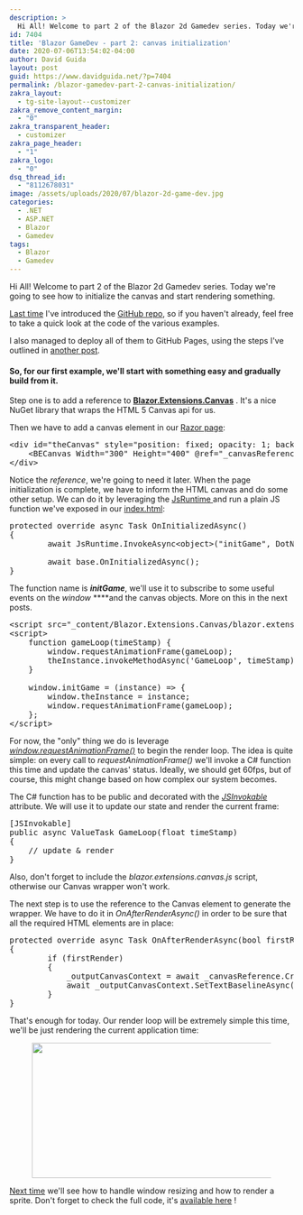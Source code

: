 ```yaml
---
description: >
  Hi All! Welcome to part 2 of the Blazor 2d Gamedev series. Today we're going to see how to initialize the canvas and start rendering something.
id: 7404
title: 'Blazor GameDev - part 2: canvas initialization'
date: 2020-07-06T13:54:02-04:00
author: David Guida
layout: post
guid: https://www.davidguida.net/?p=7404
permalink: /blazor-gamedev-part-2-canvas-initialization/
zakra_layout:
  - tg-site-layout--customizer
zakra_remove_content_margin:
  - "0"
zakra_transparent_header:
  - customizer
zakra_page_header:
  - "1"
zakra_logo:
  - "0"
dsq_thread_id:
  - "8112678031"
image: /assets/uploads/2020/07/blazor-2d-game-dev.jpg
categories:
  - .NET
  - ASP.NET
  - Blazor
  - Gamedev
tags:
  - Blazor
  - Gamedev
---
```

Hi All! Welcome to part 2 of the Blazor 2d Gamedev series. Today we're going to see how to initialize the canvas and start rendering something.

<a href="https://www.davidguida.net/blazor-and-2d-game-development-part-1-intro/" target="_blank" aria-label="undefined (opens in a new tab)" rel="noreferrer noopener">Last time</a> I've introduced the <a href="https://github.com/mizrael/BlazorCanvas" target="_blank" aria-label="undefined (opens in a new tab)" rel="noreferrer noopener">GitHub repo</a>, so if you haven't already, feel free to take a quick look at the code of the various examples.

I also managed to deploy all of them to GitHub Pages, using the steps I've outlined in <a aria-label="undefined (opens in a new tab)" href="https://www.davidguida.net/how-to-deploy-blazor-webassembly-on-github-pages-using-github-actions/" target="_blank" rel="noreferrer noopener">another post</a>. 

#### So, for our first example, we'll start with something easy and gradually build from it.

Step one is to add a reference to **<a aria-label="undefined (opens in a new tab)" href="https://github.com/BlazorExtensions/Canvas" target="_blank" rel="noreferrer noopener">Blazor.Extensions.Canvas</a>** . It's a nice NuGet library that wraps the HTML 5 Canvas api for us.

Then we have to add a canvas element in our <a href="https://github.com/mizrael/BlazorCanvas/blob/develop/BlazorCanvas.Example1/Pages/Index.razor" target="_blank" aria-label="undefined (opens in a new tab)" rel="noreferrer noopener">Razor page</a>:

<pre class="EnlighterJSRAW" data-enlighter-language="html" data-enlighter-theme="" data-enlighter-highlight="" data-enlighter-linenumbers="" data-enlighter-lineoffset="" data-enlighter-title="" data-enlighter-group="">&lt;div id="theCanvas" style="position: fixed; opacity: 1; background-color: black; width: 100%; height: 100%">
    &lt;BECanvas Width="300" Height="400" @ref="_canvasReference">&lt;/BECanvas>
&lt;/div></pre>

Notice the _reference_, we're going to need it later. When the page initialization is complete, we have to inform the HTML canvas and do some other setup. We can do it by leveraging the <a href="https://docs.microsoft.com/en-us/aspnet/core/blazor/call-javascript-from-dotnet?WT.mc_id=DOP-MVP-5003878&view=aspnetcore-3.1" target="_blank" rel="noreferrer noopener">JsRuntime </a>and run a plain JS function we've exposed in our <a aria-label="undefined (opens in a new tab)" rel="noreferrer noopener" href="https://github.com/mizrael/BlazorCanvas/blob/develop/BlazorCanvas.Example1/wwwroot/index.html" target="_blank">index.html</a>:

<pre class="EnlighterJSRAW" data-enlighter-language="csharp" data-enlighter-theme="" data-enlighter-highlight="" data-enlighter-linenumbers="" data-enlighter-lineoffset="" data-enlighter-title="" data-enlighter-group="">protected override async Task OnInitializedAsync()
{
        await JsRuntime.InvokeAsync&lt;object>("initGame", DotNetObjectReference.Create(this));

        await base.OnInitializedAsync();
}</pre>

The function name is **_initGame_**, we'll use it to subscribe to some useful events on the _window_ ****and the canvas objects. More on this in the next posts.

<pre class="EnlighterJSRAW" data-enlighter-language="generic" data-enlighter-theme="" data-enlighter-highlight="" data-enlighter-linenumbers="" data-enlighter-lineoffset="" data-enlighter-title="" data-enlighter-group="">&lt;script src="_content/Blazor.Extensions.Canvas/blazor.extensions.canvas.js">&lt;/script>
&lt;script>
    function gameLoop(timeStamp) {
        window.requestAnimationFrame(gameLoop);
        theInstance.invokeMethodAsync('GameLoop', timeStamp);
    }

    window.initGame = (instance) => {
        window.theInstance = instance;
        window.requestAnimationFrame(gameLoop);
    };
&lt;/script></pre>

For now, the "only" thing we do is leverage _[window.requestAnimationFrame()](https://developer.mozilla.org/en-US/docs/Web/API/Window/requestAnimationFrame)_ to begin the render loop. The idea is quite simple: on every call to _requestAnimationFrame()_ we'll invoke a C# function this time and update the canvas' status. Ideally, we should get 60fps, but of course, this might change based on how complex our system becomes.

The C# function has to be public and decorated with the _<a href="https://docs.microsoft.com/en-us/aspnet/core/blazor/call-dotnet-from-javascript?WT.mc_id=DOP-MVP-5003878&view=aspnetcore-3.1" target="_blank" rel="noreferrer noopener">JSInvokable</a>_ attribute. We will use it to update our state and render the current frame:

<pre class="EnlighterJSRAW" data-enlighter-language="csharp" data-enlighter-theme="" data-enlighter-highlight="" data-enlighter-linenumbers="" data-enlighter-lineoffset="" data-enlighter-title="" data-enlighter-group="">[JSInvokable]
public async ValueTask GameLoop(float timeStamp)
{
    // update & render
}</pre>

Also, don't forget to include the _blazor.extensions.canvas.js_ script, otherwise our Canvas wrapper won't work.

The next step is to use the reference to the Canvas element to generate the wrapper. We have to do it in _OnAfterRenderAsync()_ in order to be sure that all the required HTML elements are in place:

<pre class="EnlighterJSRAW" data-enlighter-language="generic" data-enlighter-theme="" data-enlighter-highlight="" data-enlighter-linenumbers="" data-enlighter-lineoffset="" data-enlighter-title="" data-enlighter-group="">protected override async Task OnAfterRenderAsync(bool firstRender)
{
        if (firstRender)
        {
            _outputCanvasContext = await _canvasReference.CreateCanvas2DAsync();
            await _outputCanvasContext.SetTextBaselineAsync(TextBaseline.Top);
        }
}</pre>

That's enough for today. Our render loop will be extremely simple this time, we'll be just rendering the current application time:<figure class="wp-block-image size-large">

<img loading="lazy" width="652" height="240" src="/assets/uploads/2020/07/image.png?resize=652%2C240&#038;ssl=1" alt="" class="wp-image-7408" srcset="/assets/uploads/2020/07/image.png?w=652&ssl=1 652w, /assets/uploads/2020/07/image.png?resize=300%2C110&ssl=1 300w" sizes="(max-width: 652px) 100vw, 652px" data-recalc-dims="1" /> </figure> 

<a href="https://www.davidguida.net/blazor-gamedev-part-3-sprite-rendering/" target="_blank" aria-label="undefined (opens in a new tab)" rel="noreferrer noopener">Next time</a> we'll see how to handle window resizing and how to render a sprite. Don't forget to check the full code, it's <a aria-label="undefined (opens in a new tab)" href="https://github.com/mizrael/BlazorCanvas/tree/develop/BlazorCanvas.Example1" target="_blank" rel="noreferrer noopener">available here</a> !

<div class="post-details-footer-widgets">
</div>